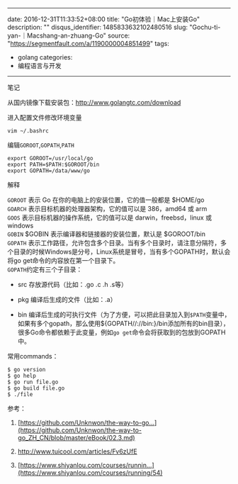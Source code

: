 
---
date: 2016-12-31T11:33:52+08:00
title: "Go初体验｜Mac上安装Go"
description: ""
disqus_identifier: 1485833632102480516
slug: "Gochu-ti-yan-｜Macshang-an-zhuang-Go"
source: "https://segmentfault.com/a/1190000004851499"
tags: 
- golang 
categories:
- 编程语言与开发
---

笔记

从国内镜像下载安装包：<http://www.golangtc.com/download>

进入配置文件修改环境变量

    vim ~/.bashrc

编辑`GOROOT`,`GOPATH`,`PATH`

    export GOROOT=/usr/local/go
    export PATH=$PATH:$GOROOT/bin
    export GOPATH=/data/www/go

解释

`GOROOT` 表示 Go 在你的电脑上的安装位置，它的值一般都是 \$HOME/go\
`GOARCH` 表示目标机器的处理器架构，它的值可以是 386，amd64 或 arm\
`GOOS` 表示目标机器的操作系统，它的值可以是 darwin，freebsd，linux 或
windows\
`GOBIN` \$GOBIN 表示编译器和链接器的安装位置，默认是 \$GOROOT/bin\
`GOPATH`
表示工作路径，允许包含多个目录。当有多个目录时，请注意分隔符，多个目录的时候Windows是分号，Linux系统是冒号，当有多个GOPATH时，默认会将go
get命令的内容放在第一个目录下。\
`GOPATH`约定有三个子目录：

-   src 存放源代码（比如：.go .c .h .s等）

-   pkg 编译后生成的文件（比如：.a）

-   bin
    编译后生成的可执行文件（为了方便，可以把此目录加入到`$PATH`变量中，如果有多个gopath，那么使用\${GOPATH//://bin:}/bin添加所有的bin目录），很多Go命令都依赖于此变量，例如`go get`命令会将获取到的包放到GOPATH中。

常用commands：

    $ go version
    $ go help
    $ go run file.go
    $ go build file.go
    $ ./file

参考：

1.  [https://github.com/Unknwon/the-way-to-go...](https://github.com/Unknwon/the-way-to-go_ZH_CN/blob/master/eBook/02.3.md)

2.  <http://www.tuicool.com/articles/Fv6zUfE>

3.  [https://www.shiyanlou.com/courses/runnin...](https://www.shiyanlou.com/courses/running/54)



